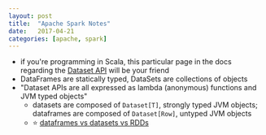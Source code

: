 ```yaml
---
layout: post
title:  "Apache Spark Notes"
date:   2017-04-21
categories: [apache, spark]
---
```



- if you're programming in Scala, this particular page in the docs regarding the [Dataset API](https://spark.apache.org/docs/latest/api/scala/index.html#org.apache.spark.sql.Dataset) will be your friend
- DataFrames are statically typed, DataSets are collections of objects
- "Dataset APIs are all expressed as lambda (anonymous) functions and JVM typed objects"
  - datasets are composed of `Dataset[T]`, strongly typed JVM objects; dataframes are composed of `Dataset[Row]`, untyped JVM objects
  - :star: [dataframes vs datasets vs RDDs](https://databricks.com/blog/2016/07/14/a-tale-of-three-apache-spark-apis-rdds-dataframes-and-datasets.html)
